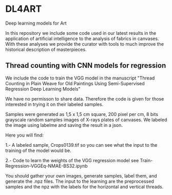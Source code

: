 # DL4ART
Deep learning models for Art

In this repository we include some code used in our latest results in the application of artificial intelligence to the analysis of fabrics in canvases. With these analyses we provide the curator with tools to much improve the historical description of masterpieces. 

## Thread counting with CNN models for regression

We include the code to train the VGG model in the manuscript "Thread Counting in Plain Weave for Old Paintings Using Semi-Supervised Regression Deep Learning Models"

We have no permisson to share data. Therefore the code is given for those interested in trying it on their labeled samples.

Samples were generated as 1,5 x 1,5 cm square, 200 pixel per cm, 8 bits grayscale random samples images of X-rays plates of canvases. We labeled the image using labelme and saving the result in a json. 

Here you will find:

1.- A labeled sample, Crops0139.tif so you can see what the input to the training of the model would be.

2.- Code to learn the weights of the VGG regression model see Train-Regression-VGGEq-NMAE-BS32.ipynb

You should gather your own images, generate samples, label them, and generate the .npz files. The input to the learning are the preprocessed samples and the npz with the labels for the horizontal and vertical threads.


